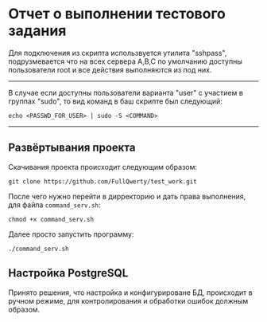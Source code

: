 # Отчет о выполнении тестового задания

Для подключения из скрипта использвуется утилита "sshpass",
подрузмевается что на всех сервера A,B,C по умолчанию доступны
пользователи root и все действия выполняются из под них.
***
В случае если доступны пользователи варианта "user" с участием 
в группах "sudo", то вид команд в баш скрипте был следующий:
``` shell
echo <PASSWD_FOR_USER> | sudo -S <COMMAND>
```
***
## Развёртывания проекта
Скачивания проекта происходит следующим образом:
``` shell
git clone https://github.com/FullQwerty/test_work.git
```
После чего нужно перейти в дирректорию и дать права выполнения,
для файла `command_serv.sh`:
```shell
chmod +x command_serv.sh
```
Далее просто запустить программу:
``` shell
./command_serv.sh
```
## Настройка PostgreSQL
Принято решения, что настройка и конфигурироване БД, происходит в
ручном режиме, для контролирования и обработки ошибок должным образом.

